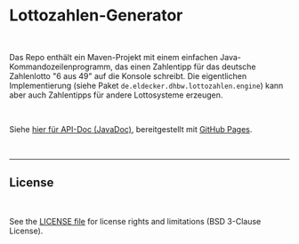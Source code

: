 # Lottozahlen-Generator #

<br>

Das Repo enthält ein Maven-Projekt mit einem einfachen Java-Kommandozeilenprogramm,
das einen Zahlentipp für das deutsche Zahlenlotto "6 aus 49" auf die Konsole schreibt.
Die eigentlichen Implementierung (siehe Paket `de.eldecker.dhbw.lottozahlen.engine`)
kann aber auch Zahlentipps für andere Lottosysteme erzeugen.

<br>

Siehe [hier für API-Doc (JavaDoc)](https://mdecker-mobilecomputing.github.io/Maven_Lottozahlen/),
bereitgestellt mit [GitHub Pages](https://pages.github.com/).

<br>

----

## License ##

<br>

See the [LICENSE file](LICENSE.md) for license rights and limitations (BSD 3-Clause License).

<br>
